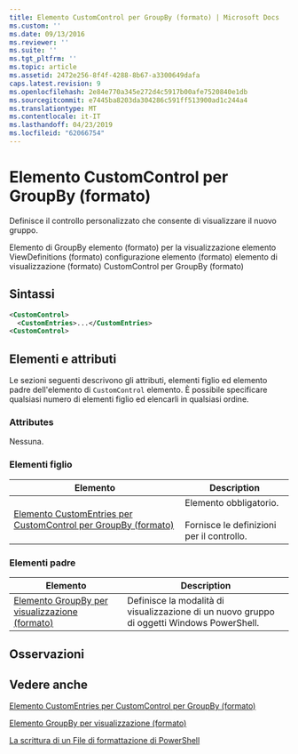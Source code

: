 ```yaml
---
title: Elemento CustomControl per GroupBy (formato) | Microsoft Docs
ms.custom: ''
ms.date: 09/13/2016
ms.reviewer: ''
ms.suite: ''
ms.tgt_pltfrm: ''
ms.topic: article
ms.assetid: 2472e256-8f4f-4288-8b67-a3300649dafa
caps.latest.revision: 9
ms.openlocfilehash: 2e84e770a345e272d4c5917b00afe7520840e1db
ms.sourcegitcommit: e7445ba8203da304286c591ff513900ad1c244a4
ms.translationtype: MT
ms.contentlocale: it-IT
ms.lasthandoff: 04/23/2019
ms.locfileid: "62066754"
---
```

# <a name="customcontrol-element-for-groupby-format"></a>Elemento CustomControl per GroupBy (formato)

Definisce il controllo personalizzato che consente di visualizzare il nuovo gruppo.

Elemento di GroupBy elemento (formato) per la visualizzazione elemento ViewDefinitions (formato) configurazione elemento (formato) elemento di visualizzazione (formato) CustomControl per GroupBy (formato)

## <a name="syntax"></a>Sintassi

```xml
<CustomControl>
  <CustomEntries>...</CustomEntries>
<CustomControl>
```

## <a name="attributes-and-elements"></a>Elementi e attributi

Le sezioni seguenti descrivono gli attributi, elementi figlio ed elemento padre dell'elemento di `CustomControl` elemento. È possibile specificare qualsiasi numero di elementi figlio ed elencarli in qualsiasi ordine.

### <a name="attributes"></a>Attributes

Nessuna.

### <a name="child-elements"></a>Elementi figlio

|Elemento|Description|
|-------------|-----------------|
|[Elemento CustomEntries per CustomControl per GroupBy (formato)](./customentries-element-for-customcontrol-for-groupby-format.md)|Elemento obbligatorio.<br /><br /> Fornisce le definizioni per il controllo.|

### <a name="parent-elements"></a>Elementi padre

|Elemento|Description|
|-------------|-----------------|
|[Elemento GroupBy per visualizzazione (formato)](./groupby-element-for-view-format.md)|Definisce la modalità di visualizzazione di un nuovo gruppo di oggetti Windows PowerShell.|

## <a name="remarks"></a>Osservazioni

## <a name="see-also"></a>Vedere anche

[Elemento CustomEntries per CustomControl per GroupBy (formato)](./customentries-element-for-customcontrol-for-groupby-format.md)

[Elemento GroupBy per visualizzazione (formato)](./groupby-element-for-view-format.md)

[La scrittura di un File di formattazione di PowerShell](./writing-a-powershell-formatting-file.md)
